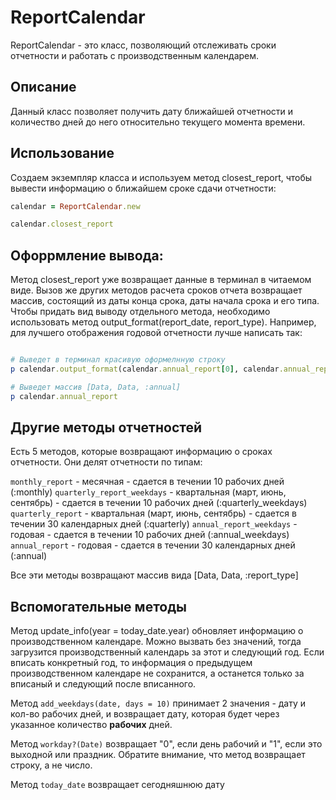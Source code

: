 # ReportCalendar

ReportCalendar - это класс, позволяющий отслеживать сроки отчетности и работать с производственным календарем.

## Описание

Данный класс позволяет получить дату ближайшей отчетности и количество дней до него относительно текущего момента времени.

## Использование 

Создаем экземпляр класса и используем метод closest_report, чтобы вывести информацию о ближайшем сроке сдачи отчетности:

```ruby
calendar = ReportCalendar.new

calendar.closest_report
```

## Офоррмление вывода:

Метод closest_report уже возвращает данные в терминал в читаемом виде. Вызов же других методов расчета сроков отчета возвращает массив, состоящий из даты конца срока, даты начала срока и его типа. Чтобы придать вид выводу отдельного метода, необходимо использовать метод output_format(report_date, report_type). Например, для лучшего отображения годовой отчетности лучше написать так:

```ruby

# Выведет в терминал красивую оформелнную строку
p calendar.output_format(calendar.annual_report[0], calendar.annual_report[2])

# Выведет массив [Data, Data, :annual]
p calendar.annual_report 

```
## Другие методы отчетностей

Есть 5 методов, которые возвращают информацию о сроках отчетности. Они делят отчетности по типам:

```monthly_report``` - месячная - сдается в течении 10 рабочих дней (:monthly)
```quarterly_report_weekdays``` - квартальная (март, июнь, сентябрь) - сдается в течении 10 рабочих дней (:quarterly_weekdays)
```quarterly_report``` - квартальная (март, июнь, сентябрь) - сдается в течении 30 календарных дней (:quarterly)
```annual_report_weekdays``` - годовая - сдается в течении 10 рабочих дней (:annual_weekdays)
```annual_report``` - годовая - сдается в течении 30 календарных дней (:annual)

Все эти методы возвращают массив вида [Data, Data, :report_type]

## Вспомогательные методы

Метод update_info(year = today_date.year) обновляет информацию о производственном календаре. Можно вызвать без значений, тогда загрузится производственный календарь за этот и следующий год. Если вписать конкретный год, то информация о предыдущем производственном календаре не сохранится, а останется только за вписаный и следующий после вписанного. 

Метод ```add_weekdays(date, days = 10)``` принимает 2 значения - дату и кол-во рабочих дней, и возвращает дату, которая будет через указанное количество **рабочих** дней. 

Метод ```workday?(Date)``` возвращает "0", если день рабочий и "1", если это выходной или праздник. Обратите внимание, что метод возвращает строку, а не число.

Метод  ```today_date``` возвращает сегодняшнюю дату